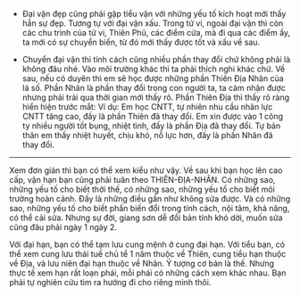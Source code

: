 - Đại vận đẹp cũng phải gặp tiểu vận với những yếu tố kích hoạt mới thấy hẳn sự đẹp. Tương tự với đại vận xấu.
  Trong tử vi, ngoài đại vận thì còn các chu trình của tử vi, Thiên Phủ, các điểm cửa, mà đi qua các điểm ấy, ta mới có sự chuyển biến, từ đó mới thấy được tốt và xấu về sau.

- Chuyển đại vận thì tính cách cũng nhiều phần thay đổi chứ không phải là không đâu nhé. Vào môi trường khác thì ta phải thích nghi khác chứ.
Về sau, nếu có duyên thì em sẽ học được những phần Thiên Địa Nhân của lá số. Phần Nhân là phần thay đổi trong con người ta, ta cảm nhận được nhưng phải trải qua thời gian mới thấy rõ. Phần Thiên Địa thì thấy rõ ràng hiển hiện trước mắt:
Ví dụ: Em học CNTT, tự nhiên nhu cầu nhân lực CNTT tăng cao, đấy là phần Thiên đã thay đổi. Em xin được vào 1 công ty nhiều người tốt bụng, nhiệt tình, đấy là phần Địa đã thay đổi. Tự bản thân em thấy nhiệt huyết, chịu khó, nỗ lực hơn, đấy là phần Nhân đã thay đổi.
  
--------

Xem đơn giản thì bạn có thể xem kiểu như vậy.
Về sau khi bạn học lên cao cấp, vận hạn bạn cũng phải tuân theo THIÊN-ĐỊA-NHÂN. Có những sao, những yếu tố cho biết thời thế, có những sao, những yếu tố cho biết môi trường hoàn cảnh. Đấy là những điều gần như không sửa được.
Và có những sao, những yếu tố cho biết phần biến đổi trong tính cách, nội tâm, khả năng, có thể cải sửa. Nhưng sự đời, giang sơn dễ đổi bản tính khó dời, muốn sửa cũng đâu phải ngày 1 ngày 2.

Với đại hạn, bạn có thể tạm lưu cung mệnh ở cung đại hạn.
Với tiểu bạn, có thể xem cung lưu thái tuế chủ tể 1 năm thuộc về Thiên, cung tiểu hạn thuộc về Địa, và lưu niên đại hạn thuộc về Nhân.
Ý tượng cơ bản là thế. Nhưng thực tế xem hạn rất loạn phái, mỗi phái có những cách xem khác nhau. Bạn phải tự nghiên cứu tìm ra hướng đi cho riêng mình thôi.
